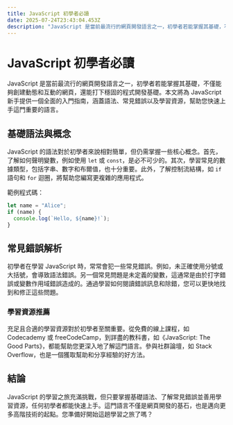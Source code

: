 ```yaml
---
title: JavaScript 初學者必讀
date: 2025-07-24T23:43:04.453Z
description: "JavaScript 是當前最流行的網頁開發語言之一，初學者若能掌握其基礎，不僅能夠創建動態和互動的網頁，還能打下穩固的程式開發基礎。本文將為 JavaScript 新手提供一個全面的入門指南，涵蓋語法、常見錯誤以及學習資源，幫助您快速上手這門重要的語言。"
---
```


# JavaScript 初學者必讀

JavaScript 是當前最流行的網頁開發語言之一，初學者若能掌握其基礎，不僅能夠創建動態和互動的網頁，還能打下穩固的程式開發基礎。本文將為 JavaScript 新手提供一個全面的入門指南，涵蓋語法、常見錯誤以及學習資源，幫助您快速上手這門重要的語言。

## 基礎語法與概念

JavaScript 的語法對於初學者來說相對簡單，但仍需掌握一些核心概念。首先，了解如何聲明變數，例如使用 `let` 或 `const`，是必不可少的。其次，學習常見的數據類型，包括字串、數字和布爾值，也十分重要。此外，了解控制流結構，如 `if` 語句和 `for` 迴圈，將幫助您編寫更複雜的應用程式。

範例程式碼：
```javascript
let name = "Alice";
if (name) {
  console.log(`Hello, ${name}!`);
}
```

## 常見錯誤解析

初學者在學習 JavaScript 時，常常會犯一些常見錯誤。例如，未正確使用分號或大括號，會導致語法錯誤。另一個常見問題是未定義的變數，這通常是由於打字錯誤或變數作用域錯誤造成的。通過學習如何閱讀錯誤訊息和除錯，您可以更快地找到和修正這些問題。

### 學習資源推薦

充足且合適的學習資源對於初學者至關重要。從免費的線上課程，如 Codecademy 或 freeCodeCamp，到詳盡的教科書，如《JavaScript: The Good Parts》，都能幫助您更深入地了解這門語言。參與社群論壇，如 Stack Overflow，也是一個獲取幫助和分享經驗的好方法。

## 結論

JavaScript 的學習之旅充滿挑戰，但只要掌握基礎語法、了解常見錯誤並善用學習資源，任何初學者都能快速上手。這門語言不僅是網頁開發的基石，也是邁向更多高階技術的起點。您準備好開始這趟學習之旅了嗎？
